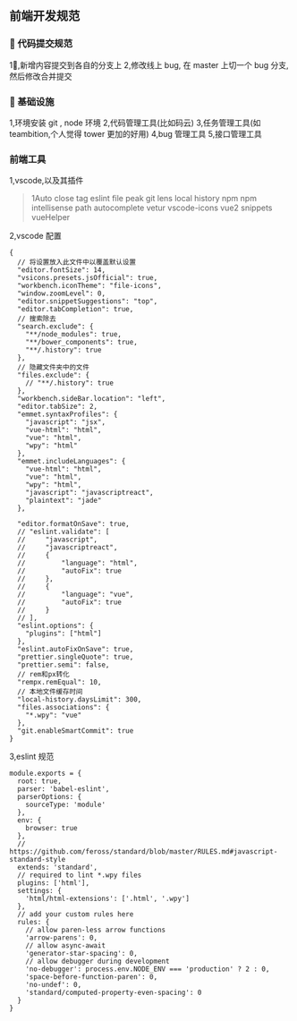 ## 前端开发规范

###  代码提交规范

1,新增内容提交到各自的分支上
2,修改线上 bug, 在 master 上切一个 bug 分支,然后修改合并提交

###  基础设施

1,环境安装
git , node 环境
2,代码管理工具(比如码云)
3,任务管理工具(如 teambition,个人觉得 tower 更加的好用)
4,bug 管理工具
5,接口管理工具

### 前端工具

1,vscode,以及其插件

> 1Auto close tag
> eslint
> file peak
> git lens
> local history
> npm
> npm intellisense
> path autocomplete
> vetur
> vscode-icons
> vue2 snippets
> vueHelper

2,vscode 配置

```
{
  // 将设置放入此文件中以覆盖默认设置
  "editor.fontSize": 14,
  "vsicons.presets.jsOfficial": true,
  "workbench.iconTheme": "file-icons",
  "window.zoomLevel": 0,
  "editor.snippetSuggestions": "top",
  "editor.tabCompletion": true,
  // 搜索除去
  "search.exclude": {
    "**/node_modules": true,
    "**/bower_components": true,
    "**/.history": true
  },
  // 隐藏文件夹中的文件
  "files.exclude": {
    // "**/.history": true
  },
  "workbench.sideBar.location": "left",
  "editor.tabSize": 2,
  "emmet.syntaxProfiles": {
    "javascript": "jsx",
    "vue-html": "html",
    "vue": "html",
    "wpy": "html"
  },
  "emmet.includeLanguages": {
    "vue-html": "html",
    "vue": "html",
    "wpy": "html",
    "javascript": "javascriptreact",
    "plaintext": "jade"
  },

  "editor.formatOnSave": true,
  // "eslint.validate": [
  //     "javascript",
  //     "javascriptreact",
  //     {
  //         "language": "html",
  //         "autoFix": true
  //     },
  //     {
  //         "language": "vue",
  //         "autoFix": true
  //     }
  // ],
  "eslint.options": {
    "plugins": ["html"]
  },
  "eslint.autoFixOnSave": true,
  "prettier.singleQuote": true,
  "prettier.semi": false,
  // rem和px转化
  "rempx.remEqual": 10,
  // 本地文件缓存时间
  "local-history.daysLimit": 300,
  "files.associations": {
    "*.wpy": "vue"
  },
  "git.enableSmartCommit": true
}
```

3,eslint 规范

```
module.exports = {
  root: true,
  parser: 'babel-eslint',
  parserOptions: {
    sourceType: 'module'
  },
  env: {
    browser: true
  },
  // https://github.com/feross/standard/blob/master/RULES.md#javascript-standard-style
  extends: 'standard',
  // required to lint *.wpy files
  plugins: ['html'],
  settings: {
    'html/html-extensions': ['.html', '.wpy']
  },
  // add your custom rules here
  rules: {
    // allow paren-less arrow functions
    'arrow-parens': 0,
    // allow async-await
    'generator-star-spacing': 0,
    // allow debugger during development
    'no-debugger': process.env.NODE_ENV === 'production' ? 2 : 0,
    'space-before-function-paren': 0,
    'no-undef': 0,
    'standard/computed-property-even-spacing': 0
  }
}
```
